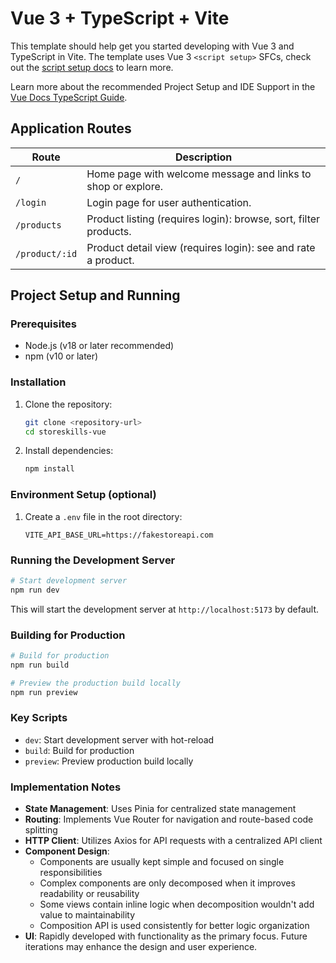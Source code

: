 # Vue 3 + TypeScript + Vite

This template should help get you started developing with Vue 3 and TypeScript in Vite. The template uses Vue 3 `<script setup>` SFCs, check out the [script setup docs](https://v3.vuejs.org/api/sfc-script-setup.html#sfc-script-setup) to learn more.

Learn more about the recommended Project Setup and IDE Support in the [Vue Docs TypeScript Guide](https://vuejs.org/guide/typescript/overview.html#project-setup).

## Application Routes

| Route          | Description                                                      |
| -------------- | ---------------------------------------------------------------- |
| `/`            | Home page with welcome message and links to shop or explore.     |
| `/login`       | Login page for user authentication.                              |
| `/products`    | Product listing (requires login): browse, sort, filter products. |
| `/product/:id` | Product detail view (requires login): see and rate a product.    |

## Project Setup and Running

### Prerequisites
- Node.js (v18 or later recommended)
- npm (v10 or later)

### Installation

1. Clone the repository:
   ```bash
   git clone <repository-url>
   cd storeskills-vue
   ```

2. Install dependencies:
   ```bash
   npm install
   ```

### Environment Setup (optional)

1. Create a `.env` file in the root directory:
   ```env
   VITE_API_BASE_URL=https://fakestoreapi.com
   ```

### Running the Development Server

```bash
# Start development server
npm run dev
```

This will start the development server at `http://localhost:5173` by default.

### Building for Production

```bash
# Build for production
npm run build

# Preview the production build locally
npm run preview
```

### Key Scripts

- `dev`: Start development server with hot-reload
- `build`: Build for production
- `preview`: Preview production build locally


### Implementation Notes

- **State Management**: Uses Pinia for centralized state management
- **Routing**: Implements Vue Router for navigation and route-based code splitting
- **HTTP Client**: Utilizes Axios for API requests with a centralized API client
- **Component Design**:
  - Components are usually kept simple and focused on single responsibilities
  - Complex components are only decomposed when it improves readability or reusability
  - Some views contain inline logic when decomposition wouldn't add value to maintainability
  - Composition API is used consistently for better logic organization
- **UI**: Rapidly developed with functionality as the primary focus. Future iterations may enhance the design and user experience.